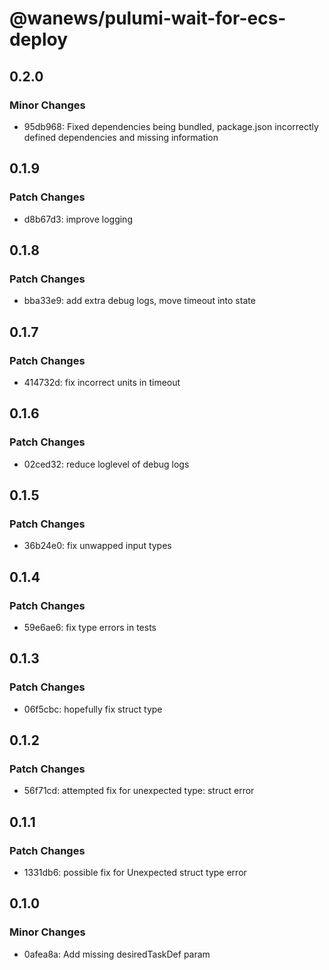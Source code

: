 # @wanews/pulumi-wait-for-ecs-deploy

## 0.2.0

### Minor Changes

- 95db968: Fixed dependencies being bundled, package.json incorrectly defined dependencies and missing information

## 0.1.9

### Patch Changes

- d8b67d3: improve logging

## 0.1.8

### Patch Changes

- bba33e9: add extra debug logs, move timeout into state

## 0.1.7

### Patch Changes

- 414732d: fix incorrect units in timeout

## 0.1.6

### Patch Changes

- 02ced32: reduce loglevel of debug logs

## 0.1.5

### Patch Changes

- 36b24e0: fix unwapped input types

## 0.1.4

### Patch Changes

- 59e6ae6: fix type errors in tests

## 0.1.3

### Patch Changes

- 06f5cbc: hopefully fix struct type

## 0.1.2

### Patch Changes

- 56f71cd: attempted fix for unexpected type: struct error

## 0.1.1

### Patch Changes

- 1331db6: possible fix for Unexpected struct type error

## 0.1.0

### Minor Changes

- 0afea8a: Add missing desiredTaskDef param

